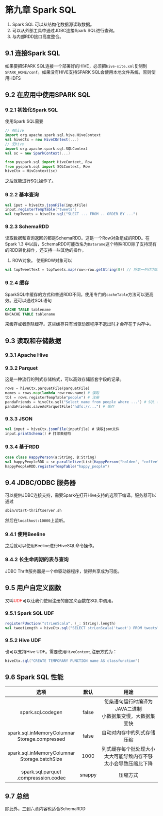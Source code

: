 # 第九章 Spark SQL

1. Spark SQL 可以从结构化数据源读取数据。
2. 可以从外部工具中通过JDBC连接Spark SQL进行查询。
3. 与内部RDD接口高度整合。

## 9.1 连接Spark SQL
如果要把SPARK SQL连接一个部署好的HIVE，必须把`hive-site.xml`复制到`SPARK_HOME/conf`。如果没有HIVE支持SPARK SQL会使用本地文件系统，否则使用HDFS

## 9.2 在应用中使用SPARK SQL

### 9.2.1 初始化Spark SQL

使用Spark SQL需要

```scala
// 有hive
import org.apache.spark.sql.hive.HiveContext
val hiveCtx = new HiveCOntext(...)
// 无hive
import org.apache.spark.sql.SQLContext
val sc = new SparkContext(...)
```

```python
from pyspark.sql import HiveContext, Row
from pyspark.sql import SQLContext, Row
hiveCtx = HivContext(sc)
```
之后就能进行SQL操作了。

### 9.2.2 基本查询

```scala
val iput = hiveCtx.jsonFile(inputFile)
input.registerTempTable("tweets")
val topTweets = hiveCtx.sql("SLECT ... FROM .. ORDER BY ...")
```

### 9.2.3 SchemaRDD
读取数据和查询返回的都是SchemaRDD。这是一个Row对象组成的RDD。在Spark 1.3 中以后，SchemaRDD可能改名为`Datarame`这个特殊RDD除了支持现有的RDD转化操作，还支持一些其他的操作。
1. ROW对象。
使用ROW对象可以
```scala
val topTweetText = topTweets.map(row=>row.getString(0)) // 将第一列作为String类型返回。
```

### 9.2.4 缓存
SparkSQL中缓存的方式和普通RDD不同，使用专门的`cacheTable`方法可以更高效。还可以通过SQL语句
```sql
CACHE TABLE tablename
UNCACHE TABLE tablename
```
来缓存或者删除缓存。这些缓存只有当驱动器程序不退出时才会存在于内存中。

## 9.3 读取和存储数据

### 9.3.1 Apache Hive

### 9.3.2 Parquet
这是一种流行的列式存储格式，可以高效存储嵌套字段的记录。
```python
rows = hiveCtx.parquetFile(parquetFile)
names = rows.map(lambda row:row.name) # 读取
tbl = rows.registerTempTable"people") # 注册
pandaFriends = hiveCtx.sql("Select name from people where ...") # SQL 命令
pandaFriends.saveAsParquetFile("hdfs://...") # 保存
```

### 9.3.3 JSON
```scala
val input = hiveCtx.jsonFile(inputFile) # 读取json文件
input.printSchema() # 打印表结构
```
### 9.3.4 基于RDD
```scala
case class HappyPerson(a:String, B:String)
val happyPeopleRDD = sc.parallelize(List(HappyPerson("holden", "coffee")) # 隐式转为SchemaRDD
happyPeopleRDD.registerTempTable("happy_people")
```

## 9.4 JDBC/ODBC 服务器
可以提供JDBC连接支持，需要Spark在打开Hive支持的选项下编译。服务器可以通过
```bash
sbin/start-thriftserver.sh
```
然后在`localhost:10000`上监听。

### 9.4.1 使用Beeline
之后就可以使用Beeline进行HiveSQL命令操作。
### 9.4.2 长生命周期的表与查询
JDBC Thrift服务器是一个单驱动器程序，使得共享成为可能。

## 9.5 用户自定义函数
又叫<font color='red'>UDF</font>可以让我们使用注册的自定义函数在SQL中调用。

### 9.5.1 Spark SQL UDF
```scala
registerFUnction("strLenScala", (_: String).length)
val tweetLength = hiveCtx.sql("SELECT strLenScala('tweet') FROM tweets")
```

### 9.5.2 Hive UDF
也可以支持Hive UDF。需要使用`HiveContext`,注册方式为：
```scala
hiveCtx.sql("CREATE TEMPORARY FUNCTION name AS classfunction")
```

## 9.6 Spark SQL 性能

| 选项 | 默认| 用途|
|:---:|:---:|:---:|
|spark.sql.codegen|false|每条语句运行时编译为JAVA二进制</br>小数据集变慢，大数据集变快|
|spark.sql.inMemoryColumnar</br>Storage.compressed|false|自动对内存中的列式存储压缩|
|spark.sql.inMemoryColumnar</br>Storage.batchSize|1000|列式缓存每个批处理大小</br>太大可能导致内存不够</br>太小会导致压缩比下降|
|spark.sql.parquet</br>.compresssion.codec|snappy|压缩方式|

## 9.7 总结
除此外，三到六章内容也适合SchemaRDD

